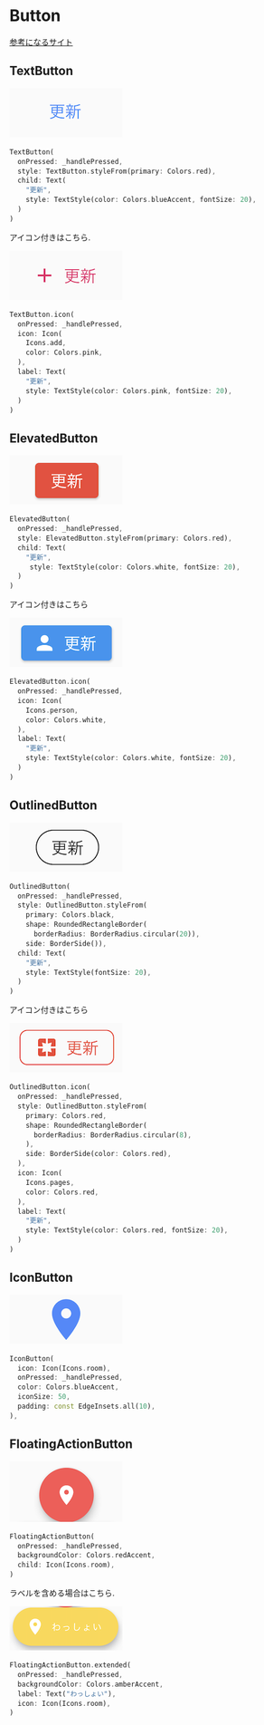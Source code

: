 # Button

[参考になるサイト](https://zenn.dev/coka01/articles/cb0b632766138e9858e7)

## TextButton

![](../images/text_button_01.png)

```dart
TextButton(
  onPressed: _handlePressed,
  style: TextButton.styleFrom(primary: Colors.red),
  child: Text(
    "更新",
    style: TextStyle(color: Colors.blueAccent, fontSize: 20),
  )
)
```

アイコン付きはこちら.

![](../images/text_button_02.png)

```dart
TextButton.icon(
  onPressed: _handlePressed,
  icon: Icon(
    Icons.add,
    color: Colors.pink,
  ),
  label: Text(
    "更新",
    style: TextStyle(color: Colors.pink, fontSize: 20),
  )
)
```

## ElevatedButton

![](../images/elevated_button_01.png)

```dart
ElevatedButton(
  onPressed: _handlePressed,
  style: ElevatedButton.styleFrom(primary: Colors.red),
  child: Text(
    "更新",
     style: TextStyle(color: Colors.white, fontSize: 20),
  )
)
```

アイコン付きはこちら

![](../images/elevated_button_02.png)

```dart
ElevatedButton.icon(
  onPressed: _handlePressed,
  icon: Icon(
    Icons.person,
    color: Colors.white,
  ),
  label: Text(
    "更新",
    style: TextStyle(color: Colors.white, fontSize: 20),
  )
)
```

## OutlinedButton

![](../images/outlined_button_01.png)

```dart
OutlinedButton(
  onPressed: _handlePressed,
  style: OutlinedButton.styleFrom(
    primary: Colors.black,
    shape: RoundedRectangleBorder(
      borderRadius: BorderRadius.circular(20)),
    side: BorderSide()),
  child: Text(
    "更新",
    style: TextStyle(fontSize: 20),
  )
)
```

アイコン付きはこちら

![](../images/outlined_button_02.png)

```dart
OutlinedButton.icon(
  onPressed: _handlePressed,
  style: OutlinedButton.styleFrom(
    primary: Colors.red,
    shape: RoundedRectangleBorder(
      borderRadius: BorderRadius.circular(8),
    ),
    side: BorderSide(color: Colors.red),
  ),
  icon: Icon(
    Icons.pages,
    color: Colors.red,
  ),
  label: Text(
    "更新",
    style: TextStyle(color: Colors.red, fontSize: 20),
  )
)
```

## IconButton

![](../images/icon_button_01.png)

```dart
IconButton(
  icon: Icon(Icons.room),
  onPressed: _handlePressed,
  color: Colors.blueAccent,
  iconSize: 50,
  padding: const EdgeInsets.all(10),
),
```

## FloatingActionButton

![](../images/floating_action_button_01.png)

```dart
FloatingActionButton(
  onPressed: _handlePressed,
  backgroundColor: Colors.redAccent,
  child: Icon(Icons.room),
)
```

ラベルを含める場合はこちら.

![](../images/floating_action_button_02.png)

```dart
FloatingActionButton.extended(
  onPressed: _handlePressed,
  backgroundColor: Colors.amberAccent,
  label: Text("わっしょい"),
  icon: Icon(Icons.room),
)
```
